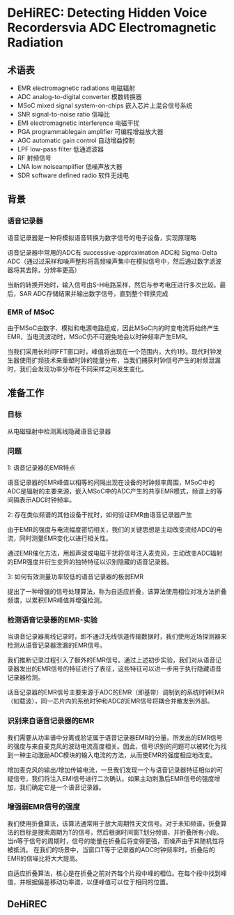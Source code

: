 # DeHiREC: Detecting Hidden Voice Recordersvia ADC Electromagnetic Radiation

## 术语表
* EMR electromagnetic radiations 电磁辐射
* ADC analog-to-digital converter 模数转换器
* MSoC mixed signal system-on-chips 嵌入芯片上混合信号系统
* SNR signal-to-noise ratio 信噪比
* EMI electromagnetic interference 电磁干扰
* PGA programmablegain amplifier 可编程增益放大器
* AGC automatic gain control 自动增益控制
* LPF low-pass filter 低通滤波器
* RF 射频信号
* LNA low noiseamplifier 低噪声放大器
* SDR software defined radio 软件无线电

## 背景
### 语音记录器
语音记录器是一种将模拟语音转换为数字信号的电子设备，实现原理略

语音记录器中常用的ADC有 successive-approximation ADC和 Sigma-Delta ADC（通过过采样和噪声整形将高频噪声集中在模拟信号中，然后通过数字滤波器将其去除，分辨率更高）

当新的转换开始时，输入信号由S-H电路采样，然后与参考电压进行多次比较。最后，SAR ADC存储结果并输出数字信号，直到整个转换完成

### EMR of MSoC
由于MSoC由数字、模拟和电源电路组成，因此MSoC内的时变电流将始终产生EMR，当电流波动时，MSoC仍不可避免地会以时钟频率产生EMR。

当我们采用长时间FFT窗口时，峰值将出现在一个范围内，大约1秒。现代时钟发生器使用扩频技术来重塑时钟的能量分布，当我们捕获时钟信号产生的射频泄漏时，我们会发现功率分布在不同采样之间发生变化。


## 准备工作

### 目标
从电磁辐射中检测离线隐藏语音记录器

### 问题
1: 语音记录器的EMR特点

语音记录器的EMR峰值以相等的间隔出现在设备的时钟频率周围，MSoC中的ADC是辐射的主要来源，嵌入MSoC中的ADC产生的共享EMR模式，频谱上的等间隔表示ADC时钟频率。

2: 存在类似频谱的其他设备干扰时，如何验证EMR由语音记录器产生

由于EMR的强度与电流幅度密切相关，我们的关键思想是主动改变流经ADC的电流，同时测量EMR变化以进行相关性。

通过EMR催化方法，用超声波或电磁干扰将信号注入麦克风，主动改变ADC辐射的EMR强度并衍生变异的独特特征以识别隐藏的语音记录器。

3: 如何有效测量功率较低的语音记录器的极弱EMR

提出了一种增强的信号处理算法，称为自适应折叠，该算法使用相位对准方法折叠频谱，以累积EMR峰值并增强检测。

### 检测语音记录器的EMR-实验
当语音记录器离线记录时，即不通过无线信道传输数据时，我们使用近场探测器来检测从语音记录器泄漏的EMR信号。

我们推断记录过程引入了额外的EMR信号。通过上述初步实验，我们对从语音记录器发出的EMR信号的特征进行了表征，这些特征可以进一步用于执行隐藏语音记录器检测。

话音记录器的EMR信号主要来源于ADC的EMR（即基带）调制到的系统时钟EMR（如载波），同一芯片内的系统时钟和ADC的EMR信号将耦合并散发到外部。

### 识别来自语音记录器的EMR
我们需要从功率谱中分离或验证属于语音记录器EMR的分量。所发出的EMR信号的强度与来自麦克风的波动电流高度相关。因此，信号识别的问题可以被转化为找到一种主动激励ADC模块的输入电流的方法，从而使EMR的强度相应地改变。

增加麦克风的输出/增加传输电流，一旦我们发现一个与语音记录器特征相似的可疑信号，我们将注入EMI信号进行二次确认。如果主动刺激后EMR信号的强度增加，我们确定它是一个语音记录器。

### 增强弱EMR信号的强度
我们使用折叠算法，该算法通常用于放大周期性天文信号。对于未知频谱，折叠算法的目标是搜索周期为T的信号，然后根据时间窗T划分频谱，并折叠所有小段。当n等于信号的周期时，信号的能量在折叠后将变得更强，而噪声由于其随机性将被抵消。
在我们的场景中，当窗口T等于记录器的ADC时钟频率时，折叠后的EMR的信噪比将大大提高。

自适应折叠算法，核心是在折叠之前对齐每个片段中峰的相位。在每个段中找到峰值，并根据偏差移动功率谱，以便峰值可以位于相同的位置。

## DeHiREC
